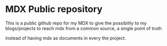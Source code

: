 # MDX Public repository 

This is a public github repo for my MDX to give the possibilily
to my blogs/projects to reach mdx from a common source, a single point of truth

instead of having mdx as documents in every the project.
